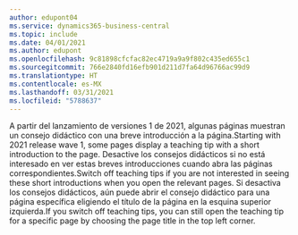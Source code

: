 ```yaml
---
author: edupont04
ms.service: dynamics365-business-central
ms.topic: include
ms.date: 04/01/2021
ms.author: edupont
ms.openlocfilehash: 9c81898cfcfac82ec4719a9a9f802c435ed655c1
ms.sourcegitcommit: 766e2840fd16efb901d211d7fa64d96766ac99d9
ms.translationtype: HT
ms.contentlocale: es-MX
ms.lasthandoff: 03/31/2021
ms.locfileid: "5788637"
---
```

<span data-ttu-id="56a2b-101">A partir del lanzamiento de versiones 1 de 2021, algunas páginas muestran un consejo didáctico con una breve introducción a la página.</span><span class="sxs-lookup"><span data-stu-id="56a2b-101">Starting with 2021 release wave 1, some pages display a teaching tip with a short introduction to the page.</span></span> <span data-ttu-id="56a2b-102">Desactive los consejos didácticos si no está interesado en ver estas breves introducciones cuando abra las páginas correspondientes.</span><span class="sxs-lookup"><span data-stu-id="56a2b-102">Switch off teaching tips if you are not interested in seeing these short introductions when you open the relevant pages.</span></span> <span data-ttu-id="56a2b-103">Si desactiva los consejos didácticos, aún puede abrir el consejo didáctico para una página específica eligiendo el título de la página en la esquina superior izquierda.</span><span class="sxs-lookup"><span data-stu-id="56a2b-103">If you switch off teaching tips, you can still open the teaching tip for a specific page by choosing the page title in the top left corner.</span></span>  
